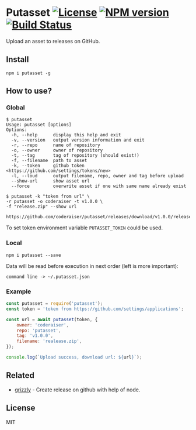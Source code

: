 # Putasset [![License][LicenseIMGURL]][LicenseURL] [![NPM version][NPMIMGURL]][NPMURL] [![Build Status][BuildStatusIMGURL]][BuildStatusURL]

[NPMURL]: https://npmjs.org/package/putasset "npm"
[NPMIMGURL]: https://img.shields.io/npm/v/putasset.svg?style=flat
[LicenseURL]: https://tldrlegal.com/license/mit-license "MIT License"
[LicenseIMGURL]: https://img.shields.io/badge/license-MIT-317BF9.svg?style=flat
[BuildStatusURL]: https://github.com/coderaiser/node-putasset/actions?query=workflow%3A%22Node+CI%22 "Build Status"
[BuildStatusIMGURL]: https://github.com/coderaiser/node-putasset/workflows/Node%20CI/badge.svg

Upload an asset to releases on GitHub.

## Install

```
npm i putasset -g
```

## How to use?

### Global

```
$ putasset
Usage: putasset [options]
Options:
  -h, --help      display this help and exit
  -v, --version   output version information and exit
  -r, --repo      name of repository
  -o, --owner     owner of repository
  -t, --tag       tag of repository (should exist!)
  -f, --filename  path to asset
  -k, --token     github token <https://github.com/settings/tokens/new>
  -l, --loud      output filename, repo, owner and tag before upload
  --show-url      show asset url
  --force         overwrite asset if one with same name already exist

$ putasset -k "token from url" \
-r putasset -o coderaiser -t v1.0.0 \
-f "release.zip" --show url

https://github.com/coderaiser/putasset/releases/download/v1.0.0/releases.zip
```

To set token environment variable `PUTASSET_TOKEN` could be used.

### Local

```
npm i putasset --save
```

Data will be read before execution in next order (left is more important):

`command line -> ~/.putasset.json`

### Example

```js
const putasset = require('putasset');
const token = 'token from https://github.com/settings/applications';

const url = await putasset(token, {
    owner: 'coderaiser',
    repo: 'putasset',
    tag: 'v1.0.0',
    filename: 'realease.zip',
});

console.log(`Upload success, download url: ${url}`);
```

## Related

- [grizzly](https://github.com/coderaiser/node-grizzly "Grizzly") - Create release on github with help of node.

## License

MIT

